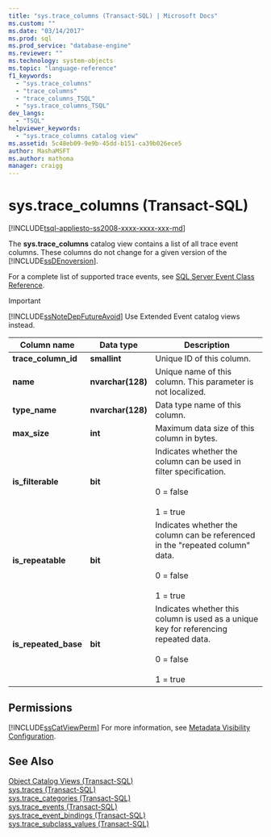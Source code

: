 ```yaml
---
title: "sys.trace_columns (Transact-SQL) | Microsoft Docs"
ms.custom: ""
ms.date: "03/14/2017"
ms.prod: sql
ms.prod_service: "database-engine"
ms.reviewer: ""
ms.technology: system-objects
ms.topic: "language-reference"
f1_keywords: 
  - "sys.trace_columns"
  - "trace_columns"
  - "trace_columns_TSQL"
  - "sys.trace_columns_TSQL"
dev_langs: 
  - "TSQL"
helpviewer_keywords: 
  - "sys.trace_columns catalog view"
ms.assetid: 5c48eb09-9e9b-45dd-b151-ca39b026ece5
author: MashaMSFT
ms.author: mathoma
manager: craigg
---
```

# sys.trace_columns (Transact-SQL)
[!INCLUDE[tsql-appliesto-ss2008-xxxx-xxxx-xxx-md](../../includes/tsql-appliesto-ss2008-xxxx-xxxx-xxx-md.md)]

  The **sys.trace_columns** catalog view contains a list of all trace event columns. These columns do not change for a given version of the [!INCLUDE[ssDEnoversion](../../includes/ssdenoversion-md.md)].  
  
 For a complete list of supported trace events, see [SQL Server Event Class Reference](../../relational-databases/event-classes/sql-server-event-class-reference.md).  
  
> [!IMPORTANT]  
>  [!INCLUDE[ssNoteDepFutureAvoid](../../includes/ssnotedepfutureavoid-md.md)] Use Extended Event catalog views instead.  
  
|Column name|Data type|Description|  
|-----------------|---------------|-----------------|  
|**trace_column_id**|**smallint**|Unique ID of this column.|  
|**name**|**nvarchar(128)**|Unique name of this column. This parameter is not localized.|  
|**type_name**|**nvarchar(128)**|Data type name of this column.|  
|**max_size**|**int**|Maximum data size of this column in bytes.|  
|**is_filterable**|**bit**|Indicates whether the column can be used in filter specification.<br /><br /> 0 = false<br /><br /> 1 = true|  
|**is_repeatable**|**bit**|Indicates whether the column can be referenced in the "repeated column" data.<br /><br /> 0 = false<br /><br /> 1 = true|  
|**is_repeated_base**|**bit**|Indicates whether this column is used as a unique key for referencing repeated data.<br /><br /> 0 = false<br /><br /> 1 = true|  
  
## Permissions  
 [!INCLUDE[ssCatViewPerm](../../includes/sscatviewperm-md.md)] For more information, see [Metadata Visibility Configuration](../../relational-databases/security/metadata-visibility-configuration.md).  
  
## See Also  
 [Object Catalog Views &#40;Transact-SQL&#41;](../../relational-databases/system-catalog-views/object-catalog-views-transact-sql.md)   
 [sys.traces &#40;Transact-SQL&#41;](../../relational-databases/system-catalog-views/sys-traces-transact-sql.md)   
 [sys.trace_categories &#40;Transact-SQL&#41;](../../relational-databases/system-catalog-views/sys-trace-categories-transact-sql.md)   
 [sys.trace_events &#40;Transact-SQL&#41;](../../relational-databases/system-catalog-views/sys-trace-events-transact-sql.md)   
 [sys.trace_event_bindings &#40;Transact-SQL&#41;](../../relational-databases/system-catalog-views/sys-trace-event-bindings-transact-sql.md)   
 [sys.trace_subclass_values &#40;Transact-SQL&#41;](../../relational-databases/system-catalog-views/sys-trace-subclass-values-transact-sql.md)  
  
  
